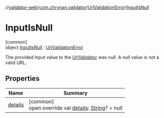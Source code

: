 //[validator-web](../../../../index.md)/[com.chrynan.validator](../../index.md)/[UrlValidationError](../index.md)/[InputIsNull](index.md)

# InputIsNull

[common]\
object [InputIsNull](index.md) : [UrlValidationError](../index.md)

The provided input value to the [UrlValidator](../../-url-validator/index.md) was null. A null value is not a valid URL.

## Properties

| Name | Summary |
|---|---|
| [details](../details.md) | [common]<br>open override val [details](../details.md): [String](https://kotlinlang.org/api/latest/jvm/stdlib/kotlin/-string/index.html)? = null |
